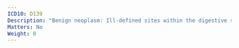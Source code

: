 ```yaml
---
ICD10: D139
Description: "Benign neoplasm: Ill-defined sites within the digestive system"
Matters: No
Weight: 0
---
```



